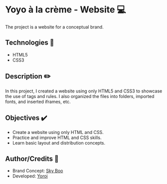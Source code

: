 # Yoyo à la crème - Website :computer:
The project is a website for a conceptual brand.

## Technologies :floppy_disk:
- HTML5
- CSS3

## Description :pencil2:
In this project, I created a website using only HTML5 and CSS3 to showcase the use of tags and rules. I also organized the files into folders, imported fonts, and inserted iframes, etc.

## Objectives :heavy_check_mark:
- Create a website using only HTML and CSS.
- Practice and improve HTML and CSS skills.
- Learn basic layout and distribution concepts.

## Author/Credits :seedling:
- Brand Concept: [Sky Boo](https://www.instagram.com/skyboo.g/)
- Developed: [Yoroi](https://www.instagram.com/yoroih/)

